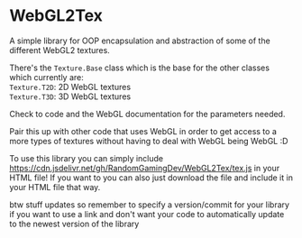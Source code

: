 # WebGL2Tex
A simple library for OOP encapsulation and abstraction of some of the different WebGL2 textures.

There's the `Texture.Base` class which is the base for the other classes which currently are: <br/>
`Texture.T2D`: 2D WebGL textures <br/>
`Texture.T3D`: 3D WebGL textures <br/>

Check to code and the WebGL documentation for the parameters needed.

Pair this up with other code that uses WebGL in order to get access to a more types of textures without having to deal with WebGL being WebGL :D

To use this library you can simply include https://cdn.jsdelivr.net/gh/RandomGamingDev/WebGL2Tex/tex.js in your HTML file! If you want to you can also just download the file and include it in your HTML file that way.

btw stuff updates so remember to specify a version/commit for your library if you want to use a link and don't want your code to automatically update to the newest version of the library
